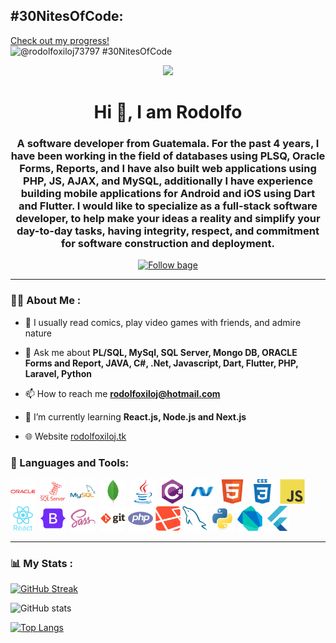 ## #30NitesOfCode:
  [Check out my progress!](https://www.codedex.io/@rodolfoxiloj73797/30-nites-of-code)  
  ![@rodolfoxiloj73797 #30NitesOfCode](https://www.codedex.io/api/petStatus?user=rodolfoxiloj73797)
<div id="header" align="center">
    <img src="https://media.giphy.com/media/S9oecmLUi26zYzrTZt/giphy.gif" width="200" />
    <h1 align="center">Hi 👋, I am Rodolfo</h1>
    <h3 align="center">A software developer from Guatemala. For the past 4 years, I have been working in the field of databases using PLSQ, Oracle Forms, Reports, 
    and I have also built web applications using PHP, JS, AJAX, and MySQL, additionally I have experience building mobile applications for Android and iOS using Dart and Flutter.
    I would like to specialize as a full-stack software developer, to help make your ideas a reality and simplify your day-to-day tasks, having integrity, respect, and commitment for software construction and deployment.
    </h3>
</div>


<div id="badges" align="center">
    <!---<a href="https://twitter.com/DarioXiloj" target="_blank">
        <img src="https://img.shields.io/twitter/follow/DarioXiloj?color=green&logo=twitter&style=for-the-badge"
            alt="Twitter Badge" />
    </a>--!>
     <a href="https://twitter.com/DarioXiloj" target="_blank">
        <img src="https://komarev.com/ghpvc/?username=RodolfoXiloj&label=Profile%20views&color=0e75b6&style=flat"
            alt="Follow bage" />
    </a>
</div>

---

### 👨‍💻 About Me :

- 📝 I usually read comics, play video games with friends, and admire nature

- 💬 Ask me about **PL/SQL,  MySql, SQL Server, Mongo DB, ORACLE Forms and Report, JAVA, C#, .Net, Javascript, Dart, Flutter, PHP, Laravel, Python**

- 📫 How to reach me **rodolfoxiloj@hotmail.com**

- 🌱 I’m currently learning **React.js, Node.js and Next.js**

- 🌐 Website [rodolfoxiloj.tk](rodolfoxiloj.tk)


<div align="left">
    <h3>🔨 Languages and Tools:</h3>
    <div>
        <img src="https://github.com/devicons/devicon/blob/master/icons/oracle/oracle-original.svg" title="ORACLE" alt="ORACLE" width="40" height="40"/>&nbsp;
        <img src="https://github.com/devicons/devicon/blob/master/icons/microsoftsqlserver/microsoftsqlserver-plain-wordmark.svg" title="SQL Server" alt="SQL Server" width="40" height="40"/>&nbsp;
        <img src="https://github.com/devicons/devicon/blob/master/icons/mysql/mysql-original-wordmark.svg" title="MySQL"  alt="MySQL" width="40" height="40"/>&nbsp;
        <img src="https://github.com/devicons/devicon/blob/master/icons/mongodb/mongodb-original.svg" title="Mongo DB" alt="Mongo DB" width="40" height="40"/>&nbsp;
        <img src="https://github.com/devicons/devicon/blob/master/icons/java/java-original.svg" title="Java" alt="Java" width="40" height="40"/>&nbsp;
        <img src="https://github.com/devicons/devicon/blob/master/icons/csharp/csharp-original.svg" title="c#" alt="c#" width="40" height="40"/>&nbsp;
        <img src="https://github.com/devicons/devicon/blob/master/icons/dot-net/dot-net-original.svg" title=".NET" alt=".NET" width="40" height="40"/>&nbsp;
        <img src="https://github.com/devicons/devicon/blob/master/icons/html5/html5-original.svg" title="HTML5" alt="HTML" width="40" height="40"/>&nbsp;
        <img src="https://github.com/devicons/devicon/blob/master/icons/css3/css3-plain-wordmark.svg"  title="CSS3" alt="CSS" width="40" height="40"/>&nbsp;
        <img src="https://github.com/devicons/devicon/blob/master/icons/javascript/javascript-original.svg" title="JavaScript" alt="JavaScript" width="40" height="40"/>&nbsp;
        <img src="https://github.com/devicons/devicon/blob/master/icons/react/react-original-wordmark.svg" title="React" alt="React" width="40" height="40"/>&nbsp;
        <img src="https://github.com/devicons/devicon/blob/master/icons/bootstrap/bootstrap-plain.svg" title="Bootstrap" alt="Bootstrap" width="40" height="40"/>&nbsp;
        <img src="https://github.com/devicons/devicon/blob/master/icons/sass/sass-original.svg" title="Sass" alt="Sass" width="40" height="40"/>&nbsp;
        <img src="https://github.com/devicons/devicon/blob/master/icons/git/git-original-wordmark.svg" title="Git" **alt="Git" width="40" height="40"/>
        <img src="https://github.com/devicons/devicon/blob/master/icons/php/php-plain.svg" title="Git" **alt="Git" width="40" height="40"/>
        <img src="https://github.com/devicons/devicon/blob/master/icons/laravel/laravel-plain.svg" title="Git" **alt="Git" width="40" height="40"/>
        <img src="https://github.com/devicons/devicon/blob/master/icons/mysql/mysql-plain.svg" title="Git" **alt="Git" width="40" height="40"/>
        <img src="https://github.com/devicons/devicon/blob/master/icons/python/python-original.svg" title="Git" **alt="Git" width="40" height="40"/>
        <img src="https://github.com/devicons/devicon/blob/master/icons/dart/dart-original.svg" title="Dart" **alt="Dart" width="40" height="40"/>
        <img src="https://github.com/devicons/devicon/blob/master/icons/flutter/flutter-original.svg" title="Flutter" **alt="Flutter" width="40" height="40"/>
      </div>
</div>

---

### 📊 My Stats :
[![GitHub Streak](http://github-readme-streak-stats.herokuapp.com?user=RodolfoXiloj&theme=github-dark&border_radius=8&date_format=M%20j%5B%2C%20Y%5D&type=png)](https://git.io/streak-stats)

![GitHub stats](https://github-readme-stats.vercel.app/api?username=RodolfoXiloj&show_icons=true&theme=radical)

[![Top Langs](https://github-readme-stats.vercel.app/api/top-langs/?username=RodolfoXiloj&theme=tokyonight)](https://github.com/anuraghazra/github-readme-stats)
